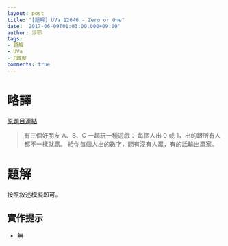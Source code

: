 ```yaml
---
layout: post
title: "[題解] UVa 12646 - Zero or One"
date: '2017-06-09T01:03:00.000+09:00'
author: 沙耶
tags:
- 題解
- UVa
- F難度
comments: true
---
```


# 略譯

[原題目連結](https://uva.onlinejudge.org/index.php?option=com_onlinejudge&Itemid=8&page=show_problem&category=24&problem=4375)

> 有三個好朋友 A、B、C 一起玩一種遊戲：
每個人出 0 或 1，出的跟所有人都不一樣就贏。
給你每個人出的數字，問有沒有人贏，有的話輸出贏家。

# 題解

按照敘述模擬即可。

## 實作提示

- 無